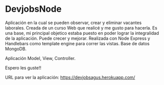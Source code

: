 # DevjobsNode

Aplicación en la cual se pueden observar, crear y eliminar vacantes laborales. Creada de un curso Web que realicé y me gusto para hacerla. Es una base, 
mi principal objetico estaba puesto en poder lograr la integralidad de la aplicación. Puede crecer y mejorar.
Realizada con Node Express y Handlebars como template engine para correr las vistas. Base de datos MongoDB.

Aplicación Model, View, Controller.

Espero les guste!!

URL para ver la aplicación: https://devjobsagus.herokuapp.com/

